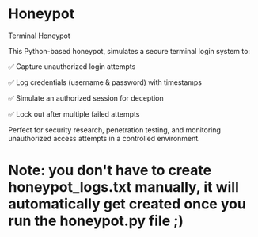 # Honeypot
Terminal Honeypot

This Python-based honeypot, simulates a secure terminal login system to:

✅ Capture unauthorized login attempts

✅ Log credentials (username & password) with timestamps

✅ Simulate an authorized session for deception

✅ Lock out after multiple failed attempts

Perfect for security research, penetration testing, and monitoring unauthorized access attempts in a controlled environment.

# Note: you don't have to create honeypot_logs.txt manually, it will automatically get created once you run the honeypot.py file ;)
